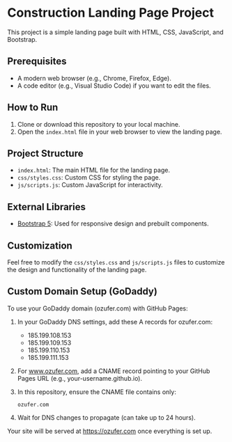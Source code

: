 # Construction Landing Page Project

This project is a simple landing page built with HTML, CSS, JavaScript, and Bootstrap.

## Prerequisites

- A modern web browser (e.g., Chrome, Firefox, Edge).
- A code editor (e.g., Visual Studio Code) if you want to edit the files.

## How to Run

1. Clone or download this repository to your local machine.
2. Open the `index.html` file in your web browser to view the landing page.

## Project Structure

- `index.html`: The main HTML file for the landing page.
- `css/styles.css`: Custom CSS for styling the page.
- `js/scripts.js`: Custom JavaScript for interactivity.

## External Libraries

- [Bootstrap 5](https://getbootstrap.com/): Used for responsive design and prebuilt components.

## Customization

Feel free to modify the `css/styles.css` and `js/scripts.js` files to customize the design and functionality of the landing page.

## Custom Domain Setup (GoDaddy)

To use your GoDaddy domain (ozufer.com) with GitHub Pages:

1. In your GoDaddy DNS settings, add these A records for ozufer.com:
   - 185.199.108.153
   - 185.199.109.153
   - 185.199.110.153
   - 185.199.111.153
2. For www.ozufer.com, add a CNAME record pointing to your GitHub Pages URL (e.g., your-username.github.io).
3. In this repository, ensure the CNAME file contains only:
   
   ```
   ozufer.com
   ```
4. Wait for DNS changes to propagate (can take up to 24 hours).

Your site will be served at https://ozufer.com once everything is set up.